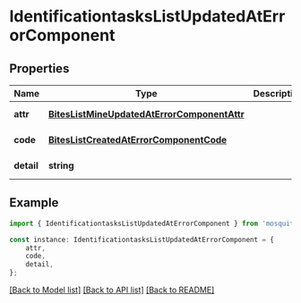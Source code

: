 # IdentificationtasksListUpdatedAtErrorComponent


## Properties

Name | Type | Description | Notes
------------ | ------------- | ------------- | -------------
**attr** | [**BitesListMineUpdatedAtErrorComponentAttr**](BitesListMineUpdatedAtErrorComponentAttr.md) |  | [default to undefined]
**code** | [**BitesListCreatedAtErrorComponentCode**](BitesListCreatedAtErrorComponentCode.md) |  | [default to undefined]
**detail** | **string** |  | [default to undefined]

## Example

```typescript
import { IdentificationtasksListUpdatedAtErrorComponent } from 'mosquito-alert';

const instance: IdentificationtasksListUpdatedAtErrorComponent = {
    attr,
    code,
    detail,
};
```

[[Back to Model list]](../README.md#documentation-for-models) [[Back to API list]](../README.md#documentation-for-api-endpoints) [[Back to README]](../README.md)

